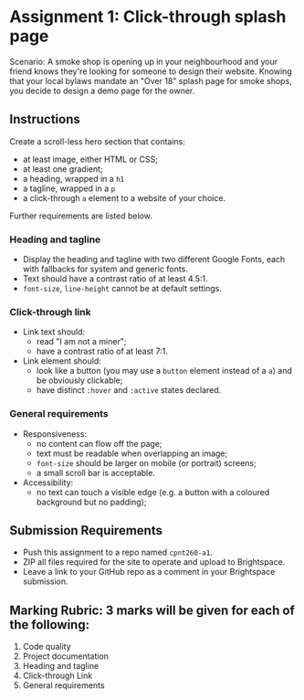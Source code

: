 # Assignment 1: Click-through splash page
Scenario: A smoke shop is opening up in your neighbourhood and your friend knows they're looking for someone to design their website. Knowing that your local bylaws mandate an "Over 18" splash page for smoke shops, you decide to design a demo page for the owner.

## Instructions
Create a scroll-less hero section that contains:
- at least image, either HTML or CSS;
- at least one gradient;
- a heading, wrapped in a `h1`
- a tagline, wrapped in a `p`
- a click-through `a` element to a website of your choice.

Further requirements are listed below.

### Heading and tagline
- Display the heading and tagline with two different Google Fonts, each with fallbacks for system and generic fonts.
- Text should have a contrast ratio of at least 4.5:1.
- `font-size`, `line-height` cannot be at default settings.

### Click-through link
- Link text should:
  - read "I am not a miner";
  - have a contrast ratio of at least 7:1.
- Link element should:
  - look like a button (you may use a `button` element instead of a `a`) and be obviously clickable;
  - have distinct `:hover` and `:active` states declared.

### General requirements
- Responsiveness:
  - no content can flow off the page;
  - text must be readable when overlapping an image;
  - `font-size` should be larger on mobile (or portrait) screens;
  - a small scroll bar is acceptable.
- Accessibility:
  - no text can touch a visible edge (e.g. a button with a coloured background but no padding);

## Submission Requirements
- Push this assignment to a repo named `cpnt260-a1`.
- ZIP all files required for the site to operate and upload to Brightspace. 
- Leave a link to your GitHub repo as a comment in your Brightspace submission.

## Marking Rubric: 3 marks will be given for each of the following:
1. Code quality
2. Project documentation
3. Heading and tagline
4. Click-through Link
5. General requirements